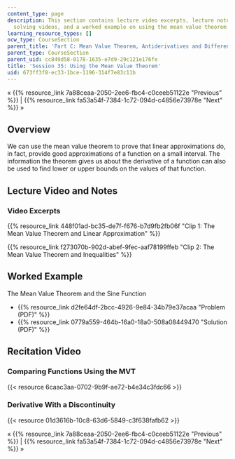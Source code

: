 ```yaml
---
content_type: page
description: This section contains lecture video excerpts, lecture notes, problem
  solving videos, and a worked example on using the mean value theorem.
learning_resource_types: []
ocw_type: CourseSection
parent_title: 'Part C: Mean Value Theorem, Antiderivatives and Differential Equations'
parent_type: CourseSection
parent_uid: cc849d58-0178-1635-e7d9-29c121e176fe
title: 'Session 35: Using the Mean Value Theorem'
uid: 673ff3f8-ec33-1bce-1196-314f7e83c11b
---
```


« {{% resource_link 7a88ceaa-2050-2ee6-fbc4-c0ceeb51122e "Previous" %}} | {{% resource_link fa53a54f-7384-1c72-094d-c4856e73978e "Next" %}} »

Overview
--------

We can use the mean value theorem to prove that linear approximations do, in fact, provide good approximations of a function on a small interval. The information the theorem gives us about the derivative of a function can also be used to find lower or upper bounds on the values of that function.

Lecture Video and Notes
-----------------------

### Video Excerpts

{{% resource_link 448f01ad-bc35-de7f-f676-b7d9fb2fb06f "Clip 1: The Mean Value Theorem and Linear Approximation" %}}

{{% resource_link f273070b-902d-abef-9fec-aaf78199ffeb "Clip 2: The Mean Value Theorem and Inequalities" %}}

Worked Example
--------------

The Mean Value Theorem and the Sine Function

*   {{% resource_link d2fe64df-2bcc-4926-9e84-34b79e37acaa "Problem (PDF)" %}}
*   {{% resource_link 0779a559-464b-16a0-18a0-508a08449470 "Solution (PDF)" %}}

Recitation Video
----------------

### Comparing Functions Using the MVT

{{< resource 6caac3aa-0702-9b9f-ae72-b4e34c3fdc66 >}}

### Derivative With a Discontinuity

{{< resource 01d3616b-10c8-63d6-5849-c3f638fafb62 >}}

« {{% resource_link 7a88ceaa-2050-2ee6-fbc4-c0ceeb51122e "Previous" %}} | {{% resource_link fa53a54f-7384-1c72-094d-c4856e73978e "Next" %}} »